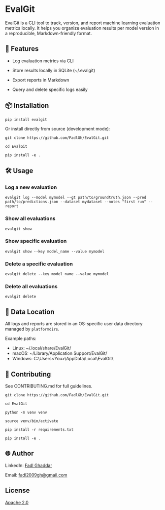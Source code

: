 # EvalGit

EvalGit is a CLI tool to track, version, and report machine learning evaluation metrics locally. It helps you organize evaluation results per model version in a reproducible, Markdown-friendly format.

## 🚀 Features

- Log evaluation metrics via CLI

- Store results locally in SQLite (~/.evalgit)

- Export reports in Markdown

- Query and delete specific logs easily
  

## 📦 Installation

```
pip install evalgit
```

Or install directly from source (development mode):

```
git clone https://github.com/FadlGh/EvalGit.git

cd EvalGit

pip install -e .
```

## 🛠️ Usage

### Log a new evaluation

`evalgit log --model mymodel --gt path/to/groundtruth.json --pred path/to/predictions.json --dataset mydataset --notes "first run" --report`

### Show all evaluations

`evalgit show`

### Show specific evaluation

`evalgit show --key model_name --value mymodel`

### Delete a specific evaluation

`evalgit delete --key model_name --value mymodel`

### Delete all evaluations

`evalgit delete`

## 📁 Data Location

All logs and reports are stored in an OS-specific user data directory managed by `platformdirs`.

Example paths:
- Linux: ~/.local/share/EvalGit/
- macOS: ~/Library/Application Support/EvalGit/
- Windows: C:\Users\<You>\AppData\Local\EvalGit\


## 🤝 Contributing

See CONTRIBUTING.md for full guidelines.

```
git clone https://github.com/FadlGh/EvalGit.git

cd EvalGit

python -m venv venv

source venv/bin/activate

pip install -r requirements.txt

pip install -e .
```

## 🌐 Author

LinkedIn: [Fadl Ghaddar](https://www.linkedin.com/in/fadl-ghaddar)  

Email: [fadl2009gh@gmail.com](mailto:fadl2009gh@gmail.com)

## License

[Apache 2.0](LICENSE)
